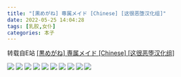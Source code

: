 ```yaml
---
title: "[黒めがね] 専属メイド [Chinese] [这很恶堕汉化组]"
date: 2022-05-25 14:04:28
tags: [乳胶,女仆]
categories: 本子
---
```


转载自E站 [\[黒めがね\] 専属メイド \[Chinese\] \[这很恶堕汉化组\]](https://e-hentai.org/g/2167664/5c2fe81c35/)

![](0.jpg)
![](1.jpg)
![](2.jpg)
![](3.jpg)
![](4.jpg)
![](5.jpg)
![](6.jpg)
![](7.jpg)
![](8.jpg)
![](9.jpg)